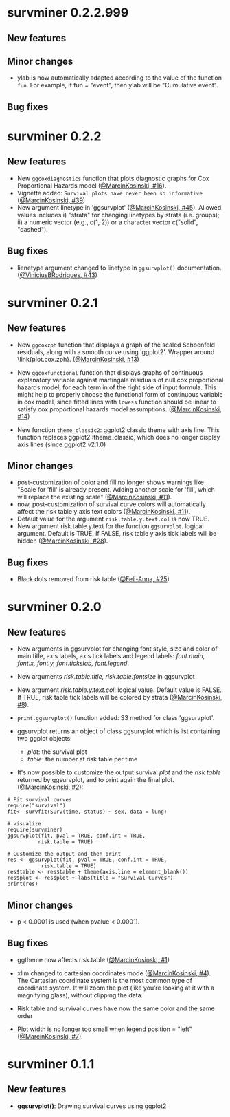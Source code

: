 # survminer 0.2.2.999
    
    
## New features
   
   
## Minor changes
   
- ylab is now automatically adapted according to the value of the function `fun`. For example, if fun = "event", then ylab will be "Cumulative event".
   
## Bug fixes
    
   
# survminer 0.2.2
    
    
## New features
   
- New `ggcoxdiagnostics` function that plots diagnostic graphs for Cox Proportional Hazards model ([@MarcinKosinski, #16](https://github.com/kassambara/survminer/issues/16)).
- Vignette added: `Survival plots have never been so informative` ([@MarcinKosinski, #39](https://github.com/kassambara/survminer/issues/39))
- New argument linetype in 'ggsurvplot' ([@MarcinKosinski, #45](https://github.com/kassambara/survminer/issues/45)). Allowed values includes i) "strata" for changing linetypes by strata (i.e. groups); ii) a numeric vector (e.g., c(1, 2)) or a character vector c("solid", "dashed").
   
## Bug fixes
    
- lienetype argument changed to linetype in `ggsurvplot()` documentation. ([@ViniciusBRodrigues, #43](https://github.com/kassambara/survminer/issues/43))
    
# survminer 0.2.1

## New features

- New `ggcoxzph` function that displays a graph of the scaled Schoenfeld residuals, along with a smooth curve using 'ggplot2'. Wrapper around \link{plot.cox.zph}. ([@MarcinKosinski, #13](https://github.com/kassambara/survminer/issues/13))

- New `ggcoxfunctional` function that displays graphs of continuous explanatory variable against martingale residuals of null
 cox proportional hazards model, for each term in of the right side of input formula. This might help to properly choose the functional form of continuous variable in cox model, since fitted lines with `lowess` function should be linear to satisfy cox proportional hazards model assumptions. ([@MarcinKosinski, #14](https://github.com/kassambara/survminer/issues/14))
 
- New function `theme_classic2`: ggplot2 classic theme with axis line. This function replaces ggplot2::theme_classic, which does no longer display axis lines (since ggplot2 v2.1.0)
   
## Minor changes

- post-customization of color and fill no longer shows warnings like "Scale for 'fill' is already present. Adding another scale for 'fill', which will replace the existing scale" ([@MarcinKosinski, #11](https://github.com/kassambara/survminer/issues/11)).
- now, post-customization of survival curve colors will automatically affect the risk table y axis text colors ([@MarcinKosinski, #11](https://github.com/kassambara/survminer/issues/12)).
- Default value for the argument `risk.table.y.text.col` is now TRUE.
- New argument risk.table.y.text for the function `ggsurvplot`. logical argument. Default is TRUE. If FALSE, risk table y axis tick labels will be hidden ([@MarcinKosinski, #28](https://github.com/kassambara/survminer/issues/28)).
   
   
## Bug fixes
   
- Black dots removed from risk table ([@Feli-Anna, #25](https://github.com/kassambara/survminer/issues/25))

# survminer 0.2.0


## New features
   
- New arguments in ggsurvplot for changing font style, size and color of main title, axis labels, axis tick labels and legend labels: *font.main, font.x, font.y, font.tickslab, font.legend*.
- New arguments *risk.table.title, risk.table.fontsize* in ggsurvplot
- New argument *risk.table.y.text.col*: logical value. Default value is FALSE. If TRUE, risk table tick labels will be colored by strata ([@MarcinKosinski, #8](https://github.com/kassambara/survminer/issues/8)).

- ```print.ggsurvplot()``` function added: S3 method for class 'ggsurvplot'. 
  
- ggsurvplot returns an object of class ggsurvplot which is list containing two ggplot objects: 
    - *plot*: the survival plot
    - *table*: the number at risk table per time
    
    
- It's now possible to customize the output survival *plot* and the *risk table* returned by ggsurvplot, and to print again the final plot.  ([@MarcinKosinski, #2](https://github.com/kassambara/survminer/issues/2)):
  
```
# Fit survival curves
require("survival")
fit<- survfit(Surv(time, status) ~ sex, data = lung)

# visualize
require(survminer)
ggsurvplot(fit, pval = TRUE, conf.int = TRUE,
          risk.table = TRUE)

# Customize the output and then print
res <- ggsurvplot(fit, pval = TRUE, conf.int = TRUE,
           risk.table = TRUE)
res$table <- res$table + theme(axis.line = element_blank())
res$plot <- res$plot + labs(title = "Survival Curves")
print(res)
```
 
   
## Minor changes
   
- p < 0.0001 is used (when pvalue < 0.0001).

## Bug fixes
  
- ggtheme now affects risk.table ([@MarcinKosinski, #1](https://github.com/kassambara/survminer/issues/1))

- xlim changed to cartesian coordinates mode ([@MarcinKosinski, #4](https://github.com/kassambara/survminer/issues/4)).  The Cartesian coordinate system is the most common type of coordinate system. It will zoom the plot (like you’re looking at it with a magnifying glass), without clipping the data.

- Risk table and survival curves have now the same color and the same order

- Plot width is no longer too small when legend position = "left" ([@MarcinKosinski, #7](https://github.com/kassambara/survminer/issues/7)).
    


# survminer 0.1.1

## New features
    
- **ggsurvplot()**: Drawing survival curves using ggplot2
